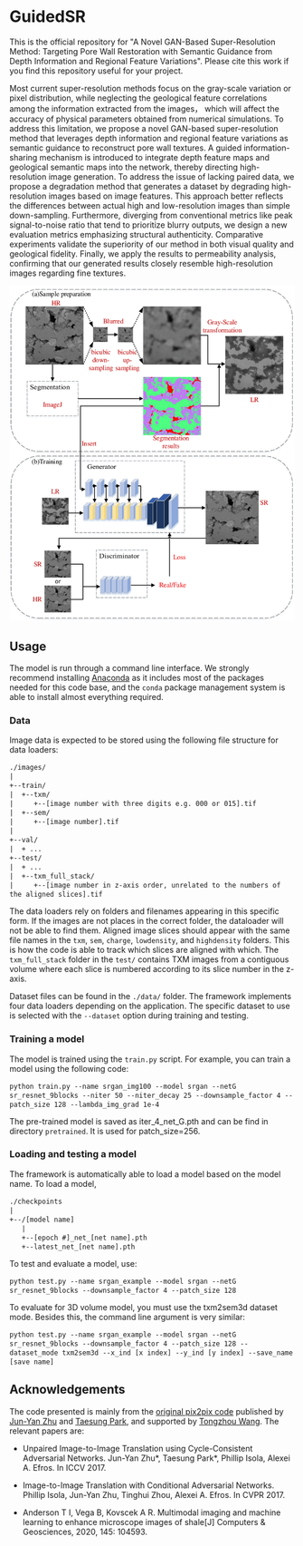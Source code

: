 # GuidedSR

This is the official repository for "A Novel GAN-Based Super-Resolution Method: Targeting Pore Wall Restoration with Semantic Guidance from Depth Information and Regional Feature Variations". Please cite this work if you find this repository useful for your project. 

Most current super-resolution methods focus on the gray-scale variation or pixel distribution, while neglecting the geological feature correlations among the information extracted from the images， which will affect the accuracy of physical parameters obtained from numerical simulations. To address this limitation, we propose a novel GAN-based super-resolution method that leverages depth information and regional feature variations as semantic guidance to reconstruct pore wall textures. A guided information-sharing mechanism is introduced to integrate depth feature maps and geological semantic maps into the network, thereby directing high-resolution image generation. To address the issue of lacking paired data, we propose a degradation method that generates a dataset by degrading high-resolution images based on image features. This approach better reflects the differences between actual high and low-resolution images than simple down-sampling. Furthermore, diverging from conventional metrics like peak signal-to-noise ratio that tend to prioritize blurry outputs, we design a new evaluation metrics emphasizing structural authenticity. Comparative experiments validate the superiority of our method in both visual quality and geological fidelity. Finally, we apply the results to permeability analysis, confirming that our generated results closely resemble high-resolution images regarding fine textures.



![network](network.png)



## Usage

The model is run through a command line interface. We strongly recommend installing [Anaconda](https://www.anaconda.com/products/individual) as it includes most of the packages needed for this code base, and the ``conda`` package management system is able to install almost everything required. 


### Data 

Image data is expected to be stored using the following file structure for data loaders:
```
./images/
|
+--train/
|  +--txm/
|     +--[image number with three digits e.g. 000 or 015].tif
|  +--sem/
|     +--[image number].tif
|
+--val/
|  + ...
+--test/
|  + ...
|  +--txm_full_stack/
|     +--[image number in z-axis order, unrelated to the numbers of the aligned slices].tif
```

The data loaders rely on folders and filenames appearing in this specific form. If the images are not places in the correct folder, the dataloader will not be able to find them. Aligned image slices should appear with the same file names in the ``txm``, ``sem``, ``charge``, ``lowdensity``, and ``highdensity`` folders. This is how the code is able to track which slices are aligned with which. The ``txm_full_stack`` folder in the ``test/`` contains TXM images from a contiguous volume where each slice is numbered according to its slice number in the z-axis. 

Dataset files can be found in the ``./data/`` folder. The framework implements four data loaders depending on the application. The specific dataset to use is selected with the ``--dataset`` option during training and testing. 



### Training a model

The model is trained using the ``train.py`` script. For example, you can train a model using the following code: 

```
python train.py --name srgan_img100 --model srgan --netG sr_resnet_9blocks --niter 50 --niter_decay 25 --downsample_factor 4 --patch_size 128 --lambda_img_grad 1e-4
```

The pre-trained model is saved as iter_4_net_G.pth and can be find in directory `pretrained`. It is used for patch_size=256.


### Loading and testing a model 

The framework is automatically able to load a model based on the model name. To load a model, 

```
./checkpoints
|
+--/[model name]
   |
   +--[epoch #]_net_[net name].pth
   +--latest_net_[net name].pth

```

To test and evaluate a model, use:

```
python test.py --name srgan_example --model srgan --netG sr_resnet_9blocks --downsample_factor 4 --patch_size 128
```


To evaluate for 3D volume model, you must use the txm2sem3d dataset mode. Besides this, the command line argument is very similar:

```
python test.py --name srgan_example --model srgan --netG sr_resnet_9blocks --downsample_factor 4 --patch_size 128 --dataset_mode txm2sem3d --x_ind [x index] --y_ind [y index] --save_name [save name] 
```


## Acknowledgements

The code presented is mainly from the [original pix2pix code](https://github.com/junyanz/pytorch-CycleGAN-and-pix2pix) published by [Jun-Yan Zhu](https://github.com/junyanz) and [Taesung Park](https://github.com/taesung), and supported by [Tongzhou Wang](https://ssnl.github.io/). The relevant papers are:

- Unpaired Image-to-Image Translation using Cycle-Consistent Adversarial Networks. Jun-Yan Zhu*, Taesung Park*, Phillip Isola, Alexei A. Efros. In ICCV 2017. 

- Image-to-Image Translation with Conditional Adversarial Networks. Phillip Isola, Jun-Yan Zhu, Tinghui Zhou, Alexei A. Efros. In CVPR 2017. 

- Anderson T I, Vega B, Kovscek A R. Multimodal imaging and machine learning to enhance microscope images of shale[J] Computers & Geosciences, 2020, 145: 104593.
